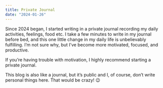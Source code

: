 ```yaml
---
title: Private Journal
date: "2024-01-26"
---
```


 Since 2024 began, I started writing in a private journal recording my daily activities, feelings, food etc. I take a few minutes to write in my journal before bed, and this one little change in my daily life is unbelievably fulfilling. I’m not sure why, but I’ve become more motivated, focused, and productive.

If you’re having trouble with motivation, I highly recommend starting a private journal.

This blog is also like a journal, but it’s public and I, of course, don’t write personal things here. That would be crazy! 😉
